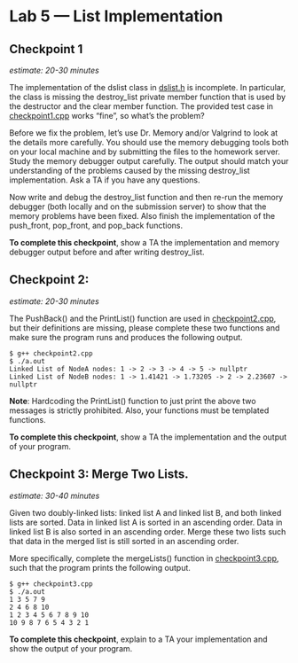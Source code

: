 # Lab 5 — List Implementation

## Checkpoint 1
*estimate: 20-30 minutes*

The implementation of the dslist class in [dslist.h](dslist.h) is incomplete. In particular, the class is missing the destroy_list
private member function that is used by the destructor and the clear member function. The provided test
case in [checkpoint1.cpp](checkpoint1.cpp) works “fine”, so what’s the problem?

Before we fix the problem, let’s use Dr. Memory and/or Valgrind to look at the details more carefully.
You should use the memory debugging tools both on your local machine and by submitting the files to
the homework server. Study the memory debugger output carefully. The output should match your
understanding of the problems caused by the missing destroy_list implementation. Ask a TA if you
have any questions.

Now write and debug the destroy_list function and then re-run the memory debugger (both locally and on
the submission server) to show that the memory problems have been fixed. Also finish the implementation
of the push_front, pop_front, and pop_back functions.

**To complete this checkpoint**, show a TA the implementation and memory debugger output before and
after writing destroy_list.

## Checkpoint 2: 
*estimate: 20-30 minutes*

The PushBack() and the PrintList() function are used in [checkpoint2.cpp](checkpoint2.cpp), but their definitions are missing, please complete these two functions and make sure the program runs and produces the following output.

```console
$ g++ checkpoint2.cpp
$ ./a.out
Linked List of NodeA nodes: 1 -> 2 -> 3 -> 4 -> 5 -> nullptr
Linked List of NodeB nodes: 1 -> 1.41421 -> 1.73205 -> 2 -> 2.23607 -> nullptr
```

**Note**: Hardcoding the PrintList() function to just print the above two messages is strictly prohibited. Also, your functions must be templated functions.

**To complete this checkpoint**, show a TA the implementation and the output of your program.

## Checkpoint 3: Merge Two Lists. 
*estimate: 30-40 minutes*

Given two doubly-linked lists: linked list A and linked list B, and both linked lists are sorted. Data in linked list A is sorted in an ascending order. Data in linked list B is also sorted in an ascending order. Merge these two lists such that data in the merged list is still sorted in an ascending order.

More specifically, complete the mergeLists() function in [checkpoint3.cpp](checkpoint3.cpp), such that the program prints the following output.

```console
$ g++ checkpoint3.cpp
$ ./a.out
1 3 5 7 9
2 4 6 8 10
1 2 3 4 5 6 7 8 9 10
10 9 8 7 6 5 4 3 2 1
```

**To complete this checkpoint**, explain to a TA your implementation and show the output of your program.

<!--TODO: how about memory leaks?-->

<!--## Checkpoint 3: Debugging a Merge Sort program. 
*estimate: 30-40 minutes*

We expect our program [checkpoint3.cpp](checkpoint3.cpp) to produce the following results when it is compiled and run.

```console
$ g++ checkpoint3.cpp
$ ./a.out
Test Case 1: Original Vector: 5 2 9 1 5 6
Sorted Vector: 1 2 5 5 6 9

Test Case 2: Original Vector: 3 8 2 7 4
Sorted Vector: 2 3 4 7 8

```

But this program currently does not behave as expected. Troubleshoot this program, find the problems and fix them. You can use a debugger.

**To complete this checkpoint**, explain to a TA the bugs you found, show a TA your fixes and run the program to show that your fixes are correct and the program now produces the expected results.-->
